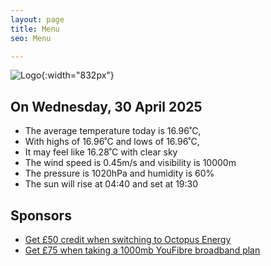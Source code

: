 ```yaml
---
layout: page
title: Menu
seo: Menu

---
```


![Logo](/images/logo.jpg){:width="832px"}

<!-- weather_marker starts -->
## On Wednesday, 30 April 2025

- The average temperature today is 16.96˚C,
- With highs of 16.96˚C and lows of 16.96˚C,
- It may feel like 16.28˚C with clear sky
- The wind speed is 0.45m/s and visibility is 10000m
- The pressure is 1020hPa and humidity is 60%
- The sun will rise at 04:40 and set at 19:30

<!-- weather_marker ends -->

## Sponsors

- [Get £50 credit when switching to Octopus Energy](https://bit.ly/3oD1nnS)
- [Get £75 when taking a 1000mb YouFibre broadband plan](https://aklam.io/91zWhU?)
